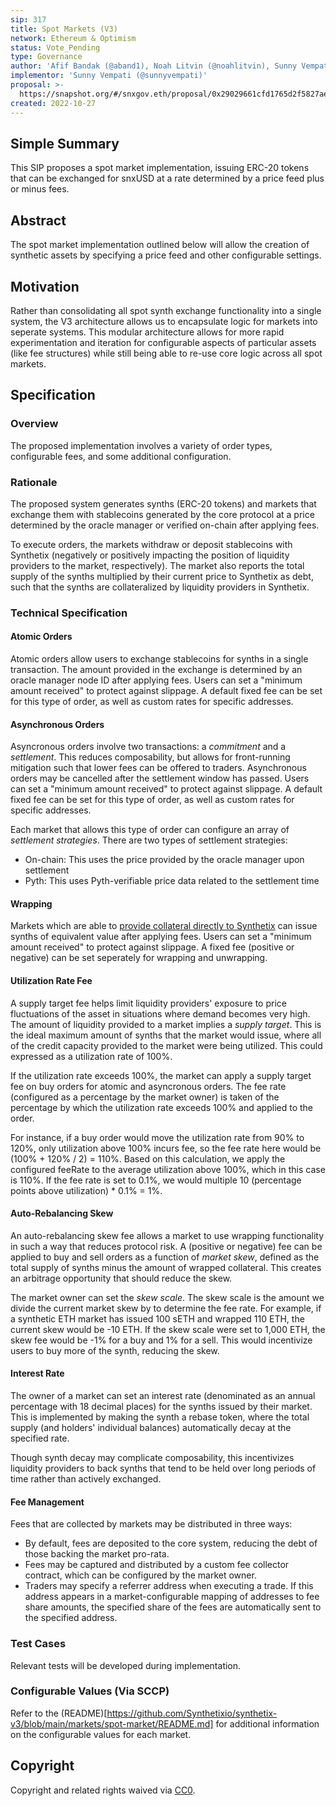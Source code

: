 ```yaml
---
sip: 317
title: Spot Markets (V3)
network: Ethereum & Optimism
status: Vote_Pending
type: Governance
author: 'Afif Bandak (@aband1), Noah Litvin (@noahlitvin), Sunny Vempati (@sunnyvempati)'
implementor: 'Sunny Vempati (@sunnyvempati)'
proposal: >-
  https://snapshot.org/#/snxgov.eth/proposal/0x29029661cfd1765d2f5827ae64ac2e7793c32fca66cde1c445adb7698b2f2c3f
created: 2022-10-27
---
```


<!--You can leave these HTML comments in your merged SIP and delete the visible duplicate text guides, they will not appear and may be helpful to refer to if you edit it again. This is the suggested template for new SIPs. Note that an SIP number will be assigned by an editor. When opening a pull request to submit your SIP, please use an abbreviated title in the filename, `sip-draft_title_abbrev.md`. The title should be 44 characters or less.-->

## Simple Summary

<!--"If you can't explain it simply, you don't understand it well enough." Simply describe the outcome the proposed changes intends to achieve. This should be non-technical and accessible to a casual community member.-->

This SIP proposes a spot market implementation, issuing ERC-20 tokens that can be exchanged for snxUSD at a rate determined by a price feed plus or minus fees.

## Abstract

<!--A short (~200 word) description of the proposed change, the abstract should clearly describe the proposed change. This is what *will* be done if the SIP is implemented, not *why* it should be done or *how* it will be done. If the SIP proposes deploying a new contract, write, "we propose to deploy a new contract that will do x".-->

The spot market implementation outlined below will allow the creation of synthetic assets by specifying a price feed and other configurable settings.

## Motivation

<!--This is the problem statement. This is the *why* of the SIP. It should clearly explain *why* the current state of the protocol is inadequate.  It is critical that you explain *why* the change is needed, if the SIP proposes changing how something is calculated, you must address *why* the current calculation is inaccurate or wrong. This is not the place to describe how the SIP will address the issue!-->

Rather than consolidating all spot synth exchange functionality into a single system, the V3 architecture allows us to encapsulate logic for markets into seperate systems. This modular architecture allows for more rapid experimentation and iteration for configurable aspects of particular assets (like fee structures) while still being able to re-use core logic across all spot markets.

## Specification

<!--The specification should describe the syntax and semantics of any new feature, there are five sections
1. Overview
2. Rationale
3. Technical Specification
4. Test Cases
5. Configurable Values
-->

### Overview

<!--This is a high level overview of *how* the SIP will solve the problem. The overview should clearly describe how the new feature will be implemented.-->

The proposed implementation involves a variety of order types, configurable fees, and some additional configuration.

### Rationale

<!--This is where you explain the reasoning behind how you propose to solve the problem. Why did you propose to implement the change in this way, what were the considerations and trade-offs. The rationale fleshes out what motivated the design and why particular design decisions were made. It should describe alternate designs that were considered and related work. The rationale may also provide evidence of consensus within the community, and should discuss important objections or concerns raised during discussion.-->

The proposed system generates synths (ERC-20 tokens) and markets that exchange them with stablecoins generated by the core protocol at a price determined by the oracle manager or verified on-chain after applying fees.

To execute orders, the markets withdraw or deposit stablecoins with Synthetix (negatively or positively impacting the position of liquidity providers to the market, respectively). The market also reports the total supply of the synths multiplied by their current price to Synthetix as debt, such that the synths are collateralized by liquidity providers in Synthetix.

### Technical Specification

<!--The technical specification should outline the public API of the changes proposed. That is, changes to any of the interfaces Synthetix currently exposes or the creations of new ones.-->

#### Atomic Orders

Atomic orders allow users to exchange stablecoins for synths in a single transaction. The amount provided in the exchange is determined by an oracle manager node ID after applying fees. Users can set a "minimum amount received" to protect against slippage. A default fixed fee can be set for this type of order, as well as custom rates for specific addresses.

#### Asynchronous Orders

Asyncronous orders involve two transactions: a _commitment_ and a _settlement_. This reduces composability, but allows for front-running mitigation such that lower fees can be offered to traders. Asynchronous orders may be cancelled after the settlement window has passed. Users can set a "minimum amount received" to protect against slippage. A default fixed fee can be set for this type of order, as well as custom rates for specific addresses.

Each market that allows this type of order can configure an array of _settlement strategies_. There are two types of settlement strategies:

- On-chain: This uses the price provided by the oracle manager upon settlement
- Pyth: This uses Pyth-verifiable price data related to the settlement time

#### Wrapping

Markets which are able to [provide collateral directly to Synthetix](../sip-308) can issue synths of equivalent value after applying fees. Users can set a "minimum amount received" to protect against slippage. A fixed fee (positive or negative) can be set seperately for wrapping and unwrapping.

#### Utilization Rate Fee

A supply target fee helps limit liquidity providers' exposure to price fluctuations of the asset in situations where demand becomes very high. The amount of liquidity provided to a market implies a _supply target_. This is the ideal maximum amount of synths that the market would issue, where all of the credit capacity provided to the market were being utilized. This could expressed as a utilization rate of 100%.

If the utilization rate exceeds 100%, the market can apply a supply target fee on buy orders for atomic and asyncronous orders. The fee rate (configured as a percentage by the market owner) is taken of the percentage by which the utilization rate exceeds 100% and applied to the order.

For instance, if a buy order would move the utilization rate from 90% to 120%, only utilization above 100% incurs fee, so the fee rate here would be (100% + 120% / 2) = 110%. Based on this calculation, we apply the configured feeRate to the average utilization above 100%, which in this case is 110%. If the fee rate is set to 0.1%, we would multiple 10 (percentage points above utilization) \* 0.1% = 1%.

#### Auto-Rebalancing Skew

An auto-rebalancing skew fee allows a market to use wrapping functionality in such a way that reduces protocol risk. A (positive or negative) fee can be applied to buy and sell orders as a function of _market skew_, defined as the total supply of synths minus the amount of wrapped collateral. This creates an arbitrage opportunity that should reduce the skew.

The market owner can set the _skew scale_. The skew scale is the amount we divide the current market skew by to determine the fee rate. For example, if a synthetic ETH market has issued 100 sETH and wrapped 110 ETH, the current skew would be -10 ETH. If the skew scale were set to 1,000 ETH, the skew fee would be -1% for a buy and 1% for a sell. This would incentivize users to buy more of the synth, reducing the skew.

#### Interest Rate

The owner of a market can set an interest rate (denominated as an annual percentage with 18 decimal places) for the synths issued by their market. This is implemented by making the synth a rebase token, where the total supply (and holders' individual balances) automatically decay at the specified rate.

Though synth decay may complicate composability, this incentivizes liquidity providers to back synths that tend to be held over long periods of time rather than actively exchanged.

#### Fee Management

Fees that are collected by markets may be distributed in three ways:

- By default, fees are deposited to the core system, reducing the debt of those backing the market pro-rata.
- Fees may be captured and distributed by a custom fee collector contract, which can be configured by the market owner.
- Traders may specify a referrer address when executing a trade. If this address appears in a market-configurable mapping of addresses to fee share amounts, the specified share of the fees are automatically sent to the specified address.

### Test Cases

<!--Test cases for an implementation are mandatory for SIPs but can be included with the implementation..-->

Relevant tests will be developed during implementation.

### Configurable Values (Via SCCP)

<!--Please list all values configurable via SCCP under this implementation.-->

Refer to the (README)[https://github.com/Synthetixio/synthetix-v3/blob/main/markets/spot-market/README.md] for additional information on the configurable values for each market.

## Copyright

Copyright and related rights waived via [CC0](https://creativecommons.org/publicdomain/zero/1.0/).
